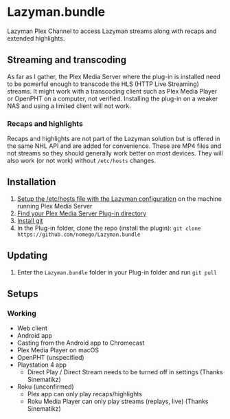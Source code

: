 # Lazyman.bundle
Lazyman Plex Channel to access Lazyman streams along with recaps and extended highlights.

## Streaming and transcoding
As far as I gather, the Plex Media Server where the plug-in is installed need to be powerful enough to transcode the HLS (HTTP Live Streaming) streams.
It might work with a transcoding client such as Plex Media Player or OpenPHT on a computer, not verified.
Installing the plug-in on a weaker NAS and using a limited client will not work.

### Recaps and highlights
Recaps and highlights are not part of the Lazyman solution but is offered in the same NHL API and are added for convenience. These are MP4 files and not streams so they should generally work better on most devices. They will also work (or not work) without `/etc/hosts` changes.

## Installation
1. [Setup the /etc/hosts file with the Lazyman configuration](https://www.reddit.com/r/nhl_games/comments/5ur6yp/psa_if_the_app_didnt_modify_your_hosts_file/) on the machine running Plex Media Server
2. [Find your Plex Media Server Plug-in directory](https://support.plex.tv/hc/en-us/articles/201106098-How-do-I-find-the-Plug-Ins-folder-)
3. [Install git](https://git-scm.com/book/en/v2/Getting-Started-Installing-Git)
4. In the Plug-in folder, clone the repo (install the plugin): `git clone https://github.com/nomego/Lazyman.bundle`

## Updating
1. Enter the `Lazyman.bundle` folder in your Plug-in folder and run `git pull`

## Setups
### Working
* Web client
* Android app
* Casting from the Android app to Chromecast
* Plex Media Player on macOS
* OpenPHT (unspecified)
* Playstation 4 app
  * Direct Play / Direct Stream needs to be turned off in settings (Thanks Sinematikz)
* Roku (unconfirmed)
  * Plex app can only play recaps/highlights
  * Roku Media Player can only play streams (replays, live) (Thanks Sinematikz)
